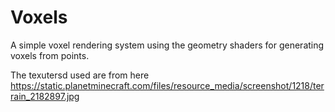 # Voxels

A simple voxel rendering system using the geometry shaders for generating voxels from points. 

The texutersd used are from here https://static.planetminecraft.com/files/resource_media/screenshot/1218/terrain_2182897.jpg 

